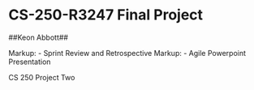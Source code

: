 # CS-250-R3247 Final Project

##Keon Abbott##

Markup: - Sprint Review and Retrospective
Markup: - Agile Powerpoint Presentation

CS 250 Project Two
